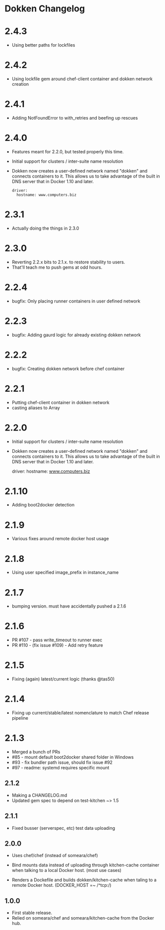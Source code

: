 # Dokken Changelog

# 2.4.3
- Using better paths for lockfiles

# 2.4.2
- Using lockfile gem around chef-client container and dokken network creation

# 2.4.1
- Adding NotFoundError to with_retries and beefing up rescues

# 2.4.0
- Features meant for 2.2.0, but tested properly this time.
- Initial support for clusters / inter-suite name resolution
- Dokken now creates a user-defined network named "dokken" and
  connects containers to it. This allows us to take advantage of the
  built in DNS server that in Docker 1.10 and later.

   ```
   driver:
     hostname: www.computers.biz
   ```

# 2.3.1
- Actually doing the things in 2.3.0

# 2.3.0
- Reverting 2.2.x bits to 2.1.x. to restore stability to users.
- That'll teach me to push gems at odd hours.

# 2.2.4
- bugfix: Only placing runner containers in user defined network

# 2.2.3
- bugfix: Adding gaurd logic for already existing dokken network

# 2.2.2
- bugfix: Creating dokken network before chef container

# 2.2.1
- Putting chef-client container in dokken network
- casting aliases to Array

# 2.2.0
- Initial support for clusters / inter-suite name resolution
- Dokken now creates a user-defined network named "dokken" and
  connects containers to it. This allows us to take advantage of the
  built in DNS server that in Docker 1.10 and later.

  driver:
    hostname: www.computers.biz

# 2.1.10
- Adding boot2docker detection

# 2.1.9
- Various fixes around remote docker host usage

# 2.1.8
- Using user specified image_prefix in instance_name

# 2.1.7
- bumping version. must have accidentally pushed a 2.1.6

# 2.1.6
- PR #107 - pass write_timeout to runner exec
- PR #110 - (fix issue #109) - Add retry feature

# 2.1.5
- Fixing (again) latest/current logic (thanks @tas50)

# 2.1.4
- Fixing up current/stable/latest nomenclature to match Chef release pipeline

# 2.1.3
- Merged a bunch of PRs
- #85 - mount default boot2docker shared folder in Windows
- #93 - fix bundler path issue, should fix issue #92
- #97 - readme: systemd requires specific mount

## 2.1.2
- Making a CHANGELOG.md
- Updated gem spec to depend on test-kitchen ~> 1.5

## 2.1.1 
- Fixed busser (serverspec, etc) test data uploading

## 2.0.0
- Uses chef/chef (instead of someara/chef)

- Bind mounts data instead of uploading through kitchen-cache container when
  talking to a local Docker host. (most use cases)  

- Renders a Dockefile and builds dokken/kitchen-cache when taling to a
  remote Docker host. (DOCKER_HOST =~ /^tcp:/)

## 1.0.0
- First stable release. 
- Relied on someara/chef and someara/kitchen-cache from the
  Docker hub.
